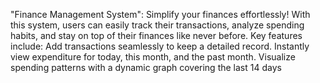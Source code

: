 "Finance Management System": Simplify your finances effortlessly!
With this system, users can easily track their transactions, analyze spending habits, and stay on top of their finances like never before.
Key features include:
  Add transactions seamlessly to keep a detailed record.
  Instantly view expenditure for today, this month, and the past month.
  Visualize spending patterns with a dynamic graph covering the last 14 days
